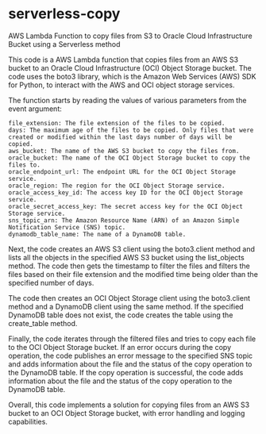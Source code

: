 # serverless-copy
AWS Lambda Function to copy files from S3 to Oracle Cloud Infrastructure Bucket using a Serverless method

This code is a AWS Lambda function that copies files from an AWS S3 bucket to an Oracle Cloud Infrastructure (OCI) Object Storage bucket. The code uses the boto3 library, which is the Amazon Web Services (AWS) SDK for Python, to interact with the AWS and OCI object storage services.

The function starts by reading the values of various parameters from the event argument:

    file_extension: The file extension of the files to be copied.
    days: The maximum age of the files to be copied. Only files that were created or modified within the last days number of days will be copied.
    aws_bucket: The name of the AWS S3 bucket to copy the files from.
    oracle_bucket: The name of the OCI Object Storage bucket to copy the files to.
    oracle_endpoint_url: The endpoint URL for the OCI Object Storage service.
    oracle_region: The region for the OCI Object Storage service.
    oracle_access_key_id: The access key ID for the OCI Object Storage service.
    oracle_secret_access_key: The secret access key for the OCI Object Storage service.
    sns_topic_arn: The Amazon Resource Name (ARN) of an Amazon Simple Notification Service (SNS) topic.
    dynamodb_table_name: The name of a DynamoDB table.

Next, the code creates an AWS S3 client using the boto3.client method and lists all the objects in the specified AWS S3 bucket using the list_objects method. The code then gets the timestamp to filter the files and filters the files based on their file extension and the modified time being older than the specified number of days.

The code then creates an OCI Object Storage client using the boto3.client method and a DynamoDB client using the same method. If the specified DynamoDB table does not exist, the code creates the table using the create_table method.

Finally, the code iterates through the filtered files and tries to copy each file to the OCI Object Storage bucket. If an error occurs during the copy operation, the code publishes an error message to the specified SNS topic and adds information about the file and the status of the copy operation to the DynamoDB table. If the copy operation is successful, the code adds information about the file and the status of the copy operation to the DynamoDB table.

Overall, this code implements a solution for copying files from an AWS S3 bucket to an OCI Object Storage bucket, with error handling and logging capabilities.
